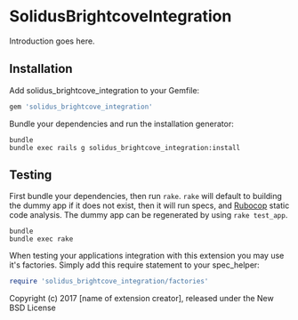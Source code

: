SolidusBrightcoveIntegration
============================

Introduction goes here.

Installation
------------

Add solidus_brightcove_integration to your Gemfile:

```ruby
gem 'solidus_brightcove_integration'
```

Bundle your dependencies and run the installation generator:

```shell
bundle
bundle exec rails g solidus_brightcove_integration:install
```

Testing
-------

First bundle your dependencies, then run `rake`. `rake` will default to building the dummy app if it does not exist, then it will run specs, and [Rubocop](https://github.com/bbatsov/rubocop) static code analysis. The dummy app can be regenerated by using `rake test_app`.

```shell
bundle
bundle exec rake
```

When testing your applications integration with this extension you may use it's factories.
Simply add this require statement to your spec_helper:

```ruby
require 'solidus_brightcove_integration/factories'
```

Copyright (c) 2017 [name of extension creator], released under the New BSD License
